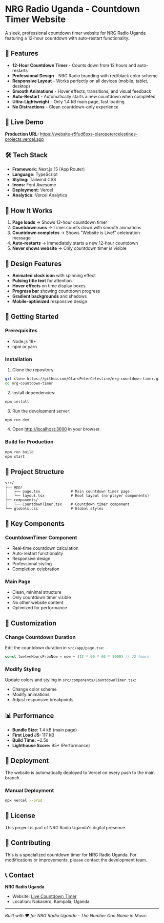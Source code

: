 # NRG Radio Uganda - Countdown Timer Website

A sleek, professional countdown timer website for NRG Radio Uganda featuring a 12-hour countdown with auto-restart functionality.

## 🎯 Features

- **12-Hour Countdown Timer** - Counts down from 12 hours and auto-restarts
- **Professional Design** - NRG Radio branding with red/black color scheme
- **Responsive Layout** - Works perfectly on all devices (mobile, tablet, desktop)
- **Smooth Animations** - Hover effects, transitions, and visual feedback
- **Auto-Restart** - Automatically starts a new countdown when completed
- **Ultra-Lightweight** - Only 1.4 kB main page, fast loading
- **No Distractions** - Clean countdown-only experience

## 🚀 Live Demo

**Production URL:** https://website-r5fud6oxs-olaropetercelestines-projects.vercel.app

## 🛠️ Tech Stack

- **Framework:** Next.js 15 (App Router)
- **Language:** TypeScript
- **Styling:** Tailwind CSS
- **Icons:** Font Awesome
- **Deployment:** Vercel
- **Analytics:** Vercel Analytics

## 📱 How It Works

1. **Page loads** → Shows 12-hour countdown timer
2. **Countdown runs** → Timer counts down with smooth animations
3. **Countdown completes** → Shows "Website is Live!" celebration message
4. **Auto-restarts** → Immediately starts a new 12-hour countdown
5. **Never shows website** → Only countdown timer is visible

## 🎨 Design Features

- **Animated clock icon** with spinning effect
- **Pulsing title text** for attention
- **Hover effects** on time display boxes
- **Progress bar** showing countdown progress
- **Gradient backgrounds** and shadows
- **Mobile-optimized** responsive design

## 🚀 Getting Started

### Prerequisites

- Node.js 18+ 
- npm or yarn

### Installation

1. Clone the repository:
```bash
git clone https://github.com/OlaroPeterCelestine/nrg-countdown-timer.git
cd nrg-countdown-timer
```

2. Install dependencies:
```bash
npm install
```

3. Run the development server:
```bash
npm run dev
```

4. Open [http://localhost:3000](http://localhost:3000) in your browser.

### Build for Production

```bash
npm run build
npm start
```

## 📁 Project Structure

```
src/
├── app/
│   ├── page.tsx              # Main countdown timer page
│   └── layout.tsx            # Root layout (no player components)
├── components/
│   └── CountdownTimer.tsx    # Countdown timer component
└── globals.css               # Global styles
```

## 🎯 Key Components

### CountdownTimer Component
- Real-time countdown calculation
- Auto-restart functionality
- Responsive design
- Professional styling
- Completion celebration

### Main Page
- Clean, minimal structure
- Only countdown timer visible
- No other website content
- Optimized for performance

## 🔧 Customization

### Change Countdown Duration
Edit the countdown duration in `src/app/page.tsx`:
```typescript
const twelveHoursFromNow = now + (12 * 60 * 60 * 1000) // 12 hours
```

### Modify Styling
Update colors and styling in `src/components/CountdownTimer.tsx`:
- Change color scheme
- Modify animations
- Adjust responsive breakpoints

## 📊 Performance

- **Bundle Size:** 1.4 kB (main page)
- **First Load JS:** 117 kB
- **Build Time:** ~2.5s
- **Lighthouse Score:** 95+ (Performance)

## 🚀 Deployment

The website is automatically deployed to Vercel on every push to the main branch.

### Manual Deployment
```bash
npx vercel --prod
```

## 📝 License

This project is part of NRG Radio Uganda's digital presence.

## 🤝 Contributing

This is a specialized countdown timer for NRG Radio Uganda. For modifications or improvements, please contact the development team.

## 📞 Contact

**NRG Radio Uganda**
- Website: [Live Countdown Timer](https://website-r5fud6oxs-olaropetercelestines-projects.vercel.app)
- Location: Nakasero, Kampala, Uganda

---

*Built with ❤️ for NRG Radio Uganda - The Number One Name in Music*